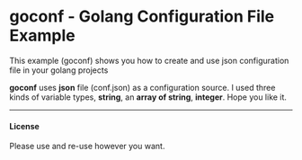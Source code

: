 <h1>goconf - Golang Configuration File Example</h1>
<p>This example (goconf) shows you how to create and use json configuration file in your golang projects</p>

<p><strong>goconf</strong> uses <strong>json</strong> file (conf.json) as a configuration source. I used three kinds of variable types, <strong>string</strong>, an <strong>array of string</strong>, <strong>integer</strong>. Hope you like it.</p>

<hr></hr>
<h4>License</h4>

Please use and re-use however you want.